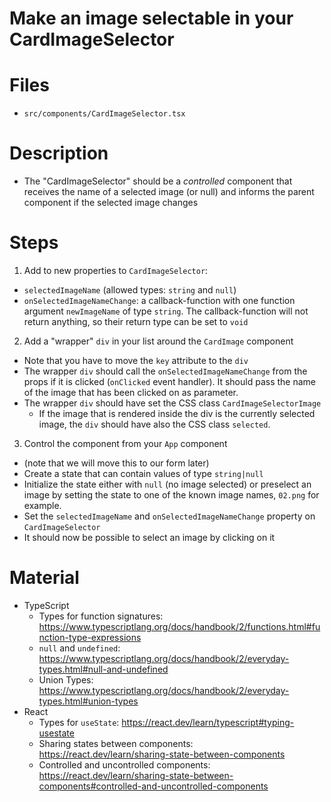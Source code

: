 # Make an image selectable in your CardImageSelector

# Files

* `src/components/CardImageSelector.tsx` 

# Description

* The "CardImageSelector" should be a _controlled_ component that receives the name of a selected image (or null) and informs the parent component if the selected image changes

# Steps

1. Add to new properties to `CardImageSelector`:
  - `selectedImageName` (allowed types: `string` and `null`)
  - `onSelectedImageNameChange`: a callback-function with one function argument `newImageName` of type `string`. The callback-function will not return anything, so their return type can be set to `void`
2. Add a "wrapper" `div` in your list around the `CardImage` component
  - Note that you have to move the `key` attribute to the `div`
  - The wrapper `div` should call the `onSelectedImageNameChange` from the props if it is clicked (`onClicked` event handler). It should pass the name of the image that has been clicked on as parameter.
  - The wrapper `div` should have set the CSS class `CardImageSelectorImage`
    - If the image that is rendered inside the div is the currently selected image, the `div` should have also the CSS class `selected`.
3. Control the component from your `App` component
  - (note that we will move this to our form later)
  - Create a state that can contain values of type `string|null`
  - Initialize the state either with `null` (no image selected) or preselect an image by setting the state to one of the known image names, `02.png` for example.
  - Set the `selectedImageName` and `onSelectedImageNameChange` property on `CardImageSelector`
  - It should now be possible to select an image by clicking on it

# Material

* TypeScript
  * Types for function signatures: https://www.typescriptlang.org/docs/handbook/2/functions.html#function-type-expressions
  * `null` and `undefined`: https://www.typescriptlang.org/docs/handbook/2/everyday-types.html#null-and-undefined
  * Union Types: https://www.typescriptlang.org/docs/handbook/2/everyday-types.html#union-types
* React
  * Types for `useState`: https://react.dev/learn/typescript#typing-usestate
  * Sharing states between components: https://react.dev/learn/sharing-state-between-components
  * Controlled and uncontrolled components: https://react.dev/learn/sharing-state-between-components#controlled-and-uncontrolled-components


